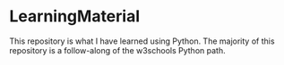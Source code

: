 # LearningMaterial
This repository is what I have learned using Python.
The majority of this repository is a follow-along of the w3schools Python path. 
